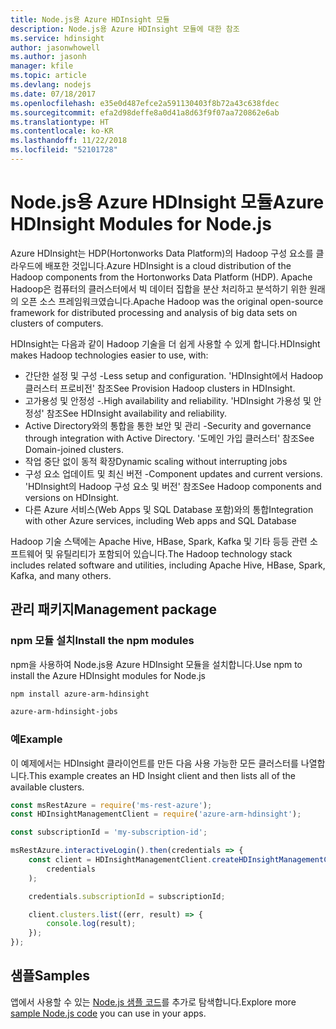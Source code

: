 ```yaml
---
title: Node.js용 Azure HDInsight 모듈
description: Node.js용 Azure HDInsight 모듈에 대한 참조
ms.service: hdinsight
author: jasonwhowell
ms.author: jasonh
manager: kfile
ms.topic: article
ms.devlang: nodejs
ms.date: 07/18/2017
ms.openlocfilehash: e35e0d487efce2a591130403f8b72a43c638fdec
ms.sourcegitcommit: efa2d98deffe8a0d41a8d63f9f07aa720862e6ab
ms.translationtype: HT
ms.contentlocale: ko-KR
ms.lasthandoff: 11/22/2018
ms.locfileid: "52101728"
---
```

# <a name="azure-hdinsight-modules-for-nodejs"></a><span data-ttu-id="80c01-103">Node.js용 Azure HDInsight 모듈</span><span class="sxs-lookup"><span data-stu-id="80c01-103">Azure HDInsight Modules for Node.js</span></span>

<span data-ttu-id="80c01-104">Azure HDInsight는 HDP(Hortonworks Data Platform)의 Hadoop 구성 요소를 클라우드에 배포한 것입니다.</span><span class="sxs-lookup"><span data-stu-id="80c01-104">Azure HDInsight is a cloud distribution of the Hadoop components from the Hortonworks Data Platform (HDP).</span></span> <span data-ttu-id="80c01-105">Apache Hadoop은 컴퓨터의 클러스터에서 빅 데이터 집합을 분산 처리하고 분석하기 위한 원래의 오픈 소스 프레임워크였습니다.</span><span class="sxs-lookup"><span data-stu-id="80c01-105">Apache Hadoop was the original open-source framework for distributed processing and analysis of big data sets on clusters of computers.</span></span>

<span data-ttu-id="80c01-106">HDInsight는 다음과 같이 Hadoop 기술을 더 쉽게 사용할 수 있게 합니다.</span><span class="sxs-lookup"><span data-stu-id="80c01-106">HDInsight makes Hadoop technologies easier to use, with:</span></span>
- <span data-ttu-id="80c01-107">간단한 설정 및 구성 -</span><span class="sxs-lookup"><span data-stu-id="80c01-107">Less setup and configuration.</span></span> <span data-ttu-id="80c01-108">'HDInsight에서 Hadoop 클러스터 프로비전' 참조</span><span class="sxs-lookup"><span data-stu-id="80c01-108">See Provision Hadoop clusters in HDInsight.</span></span>
- <span data-ttu-id="80c01-109">고가용성 및 안정성 -.</span><span class="sxs-lookup"><span data-stu-id="80c01-109">High availability and reliability.</span></span> <span data-ttu-id="80c01-110">'HDInsight 가용성 및 안정성' 참조</span><span class="sxs-lookup"><span data-stu-id="80c01-110">See HDInsight availability and reliability.</span></span>
- <span data-ttu-id="80c01-111">Active Directory와의 통합을 통한 보안 및 관리 -</span><span class="sxs-lookup"><span data-stu-id="80c01-111">Security and governance through integration with Active Directory.</span></span> <span data-ttu-id="80c01-112">'도메인 가입 클러스터' 참조</span><span class="sxs-lookup"><span data-stu-id="80c01-112">See Domain-joined clusters.</span></span>
- <span data-ttu-id="80c01-113">작업 중단 없이 동적 확장</span><span class="sxs-lookup"><span data-stu-id="80c01-113">Dynamic scaling without interrupting jobs</span></span>
- <span data-ttu-id="80c01-114">구성 요소 업데이트 및 최신 버전 -</span><span class="sxs-lookup"><span data-stu-id="80c01-114">Component updates and current versions.</span></span> <span data-ttu-id="80c01-115">'HDInsight의 Hadoop 구성 요소 및 버전' 참조</span><span class="sxs-lookup"><span data-stu-id="80c01-115">See Hadoop components and versions on HDInsight.</span></span>
- <span data-ttu-id="80c01-116">다른 Azure 서비스(Web Apps 및 SQL Database 포함)와의 통합</span><span class="sxs-lookup"><span data-stu-id="80c01-116">Integration with other Azure services, including Web apps and SQL Database</span></span>

<span data-ttu-id="80c01-117">Hadoop 기술 스택에는 Apache Hive, HBase, Spark, Kafka 및 기타 등등 관련 소프트웨어 및 유틸리티가 포함되어 있습니다.</span><span class="sxs-lookup"><span data-stu-id="80c01-117">The Hadoop technology stack includes related software and utilities, including Apache Hive, HBase, Spark, Kafka, and many others.</span></span> 

## <a name="management-package"></a><span data-ttu-id="80c01-118">관리 패키지</span><span class="sxs-lookup"><span data-stu-id="80c01-118">Management package</span></span>

### <a name="install-the-npm-modules"></a><span data-ttu-id="80c01-119">npm 모듈 설치</span><span class="sxs-lookup"><span data-stu-id="80c01-119">Install the npm modules</span></span>

<span data-ttu-id="80c01-120">npm을 사용하여 Node.js용 Azure HDInsight 모듈을 설치합니다.</span><span class="sxs-lookup"><span data-stu-id="80c01-120">Use npm to install the Azure HDInsight modules for Node.js</span></span>

```bash
npm install azure-arm-hdinsight
```

```bash
azure-arm-hdinsight-jobs
```

### <a name="example"></a><span data-ttu-id="80c01-121">예</span><span class="sxs-lookup"><span data-stu-id="80c01-121">Example</span></span> 

<span data-ttu-id="80c01-122">이 예제에서는 HDInsight 클라이언트를 만든 다음 사용 가능한 모든 클러스터를 나열합니다.</span><span class="sxs-lookup"><span data-stu-id="80c01-122">This example creates an HD Insight client and then lists all of the available clusters.</span></span> 

```javascript
const msRestAzure = require('ms-rest-azure');
const HDInsightManagementClient = require('azure-arm-hdinsight');

const subscriptionId = 'my-subscription-id';

msRestAzure.interactiveLogin().then(credentials => {
    const client = HDInsightManagementClient.createHDInsightManagementClient(
        credentials
    );

    credentials.subscriptionId = subscriptionId;

    client.clusters.list((err, result) => {
        console.log(result);
    });
});
```

## <a name="samples"></a><span data-ttu-id="80c01-123">샘플</span><span class="sxs-lookup"><span data-stu-id="80c01-123">Samples</span></span>

<span data-ttu-id="80c01-124">앱에서 사용할 수 있는 [Node.js 샘플 코드](https://azure.microsoft.com/resources/samples/?platform=nodejs)를 추가로 탐색합니다.</span><span class="sxs-lookup"><span data-stu-id="80c01-124">Explore more [sample Node.js code](https://azure.microsoft.com/resources/samples/?platform=nodejs) you can use in your apps.</span></span>
